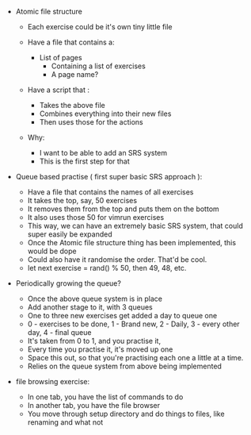 * Atomic file structure
	* Each exercise could be it's own tiny little file
	* Have a file that contains a:
		* List of pages
			* Containing a list of exercises
			* A page name?

	* Have a script that :
		* Takes the above file
		* Combines everything into their new files
		* Then uses those for the actions

	* Why:
		* I want to be able to add an SRS system
		* This is the first step for that
	
* Queue based practise ( first super basic SRS approach ):
	* Have a file that contains the names of all exercises
	* It takes the top, say, 50 exercises
	* It removes them from the top and puts them on the bottom
	* It also uses those 50 for vimrun exercises
	* This way, we can have an extremely basic SRS system, that could super easily be expanded
	* Once the Atomic file structure thing has been implemented, this would be dope
	* Could also have it randomise the order. That'd be cool.
	* let next exercise = rand() % 50, then 49, 48, etc.

* Periodically growing the queue?
	* Once the above queue system is in place
	* Add another stage to it, with 3 queues
	* One to three new exercises get added a day to queue one
	* 0 - exercises to be done, 1 - Brand new, 2 - Daily, 3 - every other day, 4 - final queue
	* It's taken from 0 to 1, and you practise it,
	* Every time you practise it, it's moved up one
	* Space this out, so that you're practising each one a little at a time.
	* Relies on the queue system from above being implemented
	
* file browsing exercise:
	* In one tab, you have the list of commands to do
	* In another tab, you have the file browser
	* You move through setup directory and do things to files, like renaming and what not
